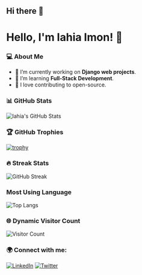 ## Hi there 👋

<!--
**iahiaimon/iahiaimon** is a ✨ _special_ ✨ repository because its `README.md` (this file) appears on your GitHub profile.

Here are some ideas to get you started:

- 🔭 I’m currently working on ...
- 🌱 I’m currently learning ...
- 👯 I’m looking to collaborate on ...
- 🤔 I’m looking for help with ...
- 💬 Ask me about ...
- 📫 How to reach me: ...
- 😄 Pronouns: ...
- ⚡ Fun fact: ...
-->



# Hello, I'm Iahia Imon! 👋

### 💻 About Me
- 🔭 I’m currently working on **Django web projects**.
- 🌱 I’m learning **Full-Stack Development**.
- 🚀 I love contributing to open-source.

### 📊 GitHub Stats
![Iahia's GitHub Stats](https://github-readme-stats.vercel.app/api?username=iahiaimon&show_icons=true&theme=tokyonight)

### 🏆 GitHub Trophies

[![trophy](https://github-profile-trophy.vercel.app/?username=iahiaimon&theme=tokyonight&row=2&column=4)](https://github.com/ryo-ma/github-profile-trophy)


### 🔥 Streak Stats

![GitHub Streak](https://github-readme-streak-stats.herokuapp.com?user=iahiaimon&theme=tokyonight)

### Most Using Language
![Top Langs](https://github-readme-stats.vercel.app/api/top-langs/?username=iahiaimon&langs_count=8&theme=tokyonight)

### 🌐 Dynamic Visitor Count
![Visitor Count](https://komarev.com/ghpvc/?username=iahiaimon&color=blue)




### 🌍 Connect with me:
[![LinkedIn](https://img.shields.io/badge/LinkedIn-blue?style=for-the-badge&logo=linkedin)](https://www.linkedin.com/in/iahia-imon-17654b331/)
[![Twitter](https://img.shields.io/badge/Twitter-%231DA1F2.svg?style=for-the-badge&logo=twitter&logoColor=white)](https://x.com/Iahia_Imon)
